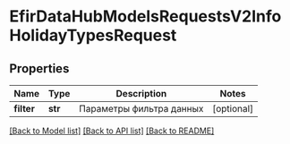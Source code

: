 # EfirDataHubModelsRequestsV2InfoHolidayTypesRequest

## Properties
Name | Type | Description | Notes
------------ | ------------- | ------------- | -------------
**filter** | **str** | Параметры фильтра данных | [optional] 

[[Back to Model list]](../README.md#documentation-for-models) [[Back to API list]](../README.md#documentation-for-api-endpoints) [[Back to README]](../README.md)

